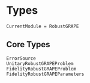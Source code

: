 # Types

```@meta
CurrentModule = RobustGRAPE
```

## Core Types

```@docs
ErrorSource
UnitaryRobustGRAPEProblem
FidelityRobustGRAPEProblem
FidelityRobustGRAPEParameters
```